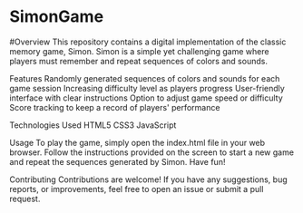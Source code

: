 # SimonGame

#Overview
This repository contains a digital implementation of the classic memory game, Simon. Simon is a simple yet challenging game where players must remember and repeat sequences of colors and sounds.

Features
Randomly generated sequences of colors and sounds for each game session
Increasing difficulty level as players progress
User-friendly interface with clear instructions
Option to adjust game speed or difficulty
Score tracking to keep a record of players' performance

Technologies Used
HTML5
CSS3
JavaScript

Usage
To play the game, simply open the index.html file in your web browser. Follow the instructions provided on the screen to start a new game and repeat the sequences generated by Simon. Have fun!

Contributing
Contributions are welcome! If you have any suggestions, bug reports, or improvements, feel free to open an issue or submit a pull request.
